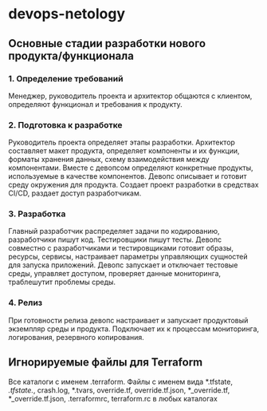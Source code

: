 # devops-netology

## Основные стадии разработки нового продукта/функционала

### 1. Определение требований
Менеджер, руководитель проекта и архитектор общаются с клиентом, определяют функционал и требования к продукту.

### 2. Подготовка к разработке
Руководитель проекта определяет этапы разработки.
Архитектор составляет макет продукта, определяет компоненты и их функции, форматы хранения данных, схему взаимодействия между компонентами. Вместе с девопсом определяют конкретные продукты, используемые в качестве компонентов.
Девопс описывает и готовит среду окружения для продукта. Создает проект разработки в средствах CI/CD, раздает доступ разработчикам.

### 3. Разработка
Главный разработчик распределяет задачи по кодированию, разработчики пишут код.
Тестировщики пишут тесты.
Девопс совместно с разработчиками и тестировщиками готовит образы, ресурсы, сервисы, настраивает параметры управляющих сущностей для запуска приложений. Девопс запускает и отключает тестовые среды, управляет доступом, проверяет данные мониторинга, траблешутит проблемы среды.

### 4. Релиз 
При готовности релиза девопс настраивает и запускает продуктовый экземпляр среды и продукта. Подключает их к процессам мониторинга, логирования, резервного копирования.


## Игнорируемые файлы для Terraform

Все каталоги с именем .terraform. Файлы с именем вида *.tfstate, *.tfstate.*, crash.log, *.tvars, override.tf, override.tf.json, *_override.tf, *_override.tf.json, .terraformrc, terraform.rc в любых каталогах
